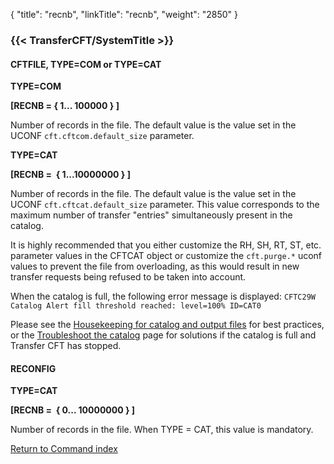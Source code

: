{
    "title": "recnb",
    "linkTitle": "recnb",
    "weight": "2850"
}<span id="recnb"></span>

### {{< TransferCFT/SystemTitle  >}}

#### CFTFILE, TYPE=COM or TYPE=CAT

**TYPE=COM**

**[RECNB = { 1... 100000 } ]**

Number of records in the file. The default value is the value set in the UCONF `cft.cftcom.default_size` parameter.

****TYPE=CAT****

**[RECNB =  { 1...10000000 } ]**

Number of records in the file. The default value is the value set in the UCONF `cft.cftcat.default_size` parameter. This value corresponds to the maximum
number of transfer "entries" simultaneously present in the catalog.

It is highly recommended that you either customize the RH, SH, RT, ST, etc. parameter values in the CFTCAT object or customize the `cft.purge.*` uconf values to prevent the file from overloading, as this would result in new transfer requests being refused to be taken into account.

When the catalog is full, the following error message is displayed: `CFTC29W Catalog Alert fill threshold reached: level=100% ID=CAT0`

Please see the <a href="../../../../admin_intro/admin_monitoring_intro/housekeeping_catalog" class="MCXref xref">Housekeeping for catalog and output files</a> for best practices, or the <a href="../../../../troubleshoot_intro/admin_troubleshooting_server/admin_troubleshooting_runtime/troubleshoot_catalog" class="MCXref xref">Troubleshoot the catalog</a> page for solutions if the catalog is full and Transfer CFT has stopped.

#### RECONFIG

****TYPE=CAT****

**[RECNB =  {
0... 10000000 } ]**

Number of records in the file. When TYPE = CAT, this value is mandatory.

[Return to Command index](../../)
